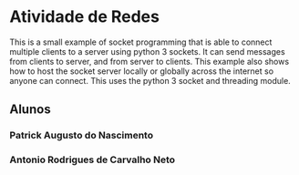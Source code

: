 # Atividade de Redes

This is a small example of socket programming that is able to connect multiple clients to a server using python 3 sockets. It can send messages from clients to server, and from server to clients. This example also shows how to host the socket server locally or globally across the internet so anyone can connect. This uses the python 3 socket and threading module.

## Alunos
### Patrick Augusto do Nascimento
### Antonio Rodrigues de Carvalho Neto
